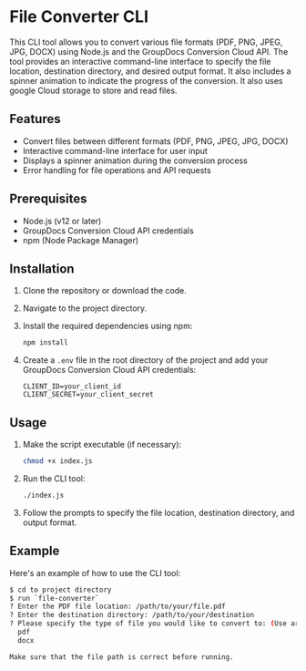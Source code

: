 # File Converter CLI

This CLI tool allows you to convert various file formats (PDF, PNG, JPEG, JPG, DOCX) using Node.js and the GroupDocs Conversion Cloud API. The tool provides an interactive command-line interface to specify the file location, destination directory, and desired output format. It also includes a spinner animation to indicate the progress of the conversion. It also uses google Cloud storage to store and read files.

## Features

- Convert files between different formats (PDF, PNG, JPEG, JPG, DOCX)
- Interactive command-line interface for user input
- Displays a spinner animation during the conversion process
- Error handling for file operations and API requests

## Prerequisites

- Node.js (v12 or later)
- GroupDocs Conversion Cloud API credentials
- npm (Node Package Manager)

## Installation

1. Clone the repository or download the code.
2. Navigate to the project directory.
3. Install the required dependencies using npm:

    ```sh
    npm install
    ```

4. Create a `.env` file in the root directory of the project and add your GroupDocs Conversion Cloud API credentials:

    ```plaintext
    CLIENT_ID=your_client_id
    CLIENT_SECRET=your_client_secret
    ```

## Usage

1. Make the script executable (if necessary):

    ```sh
    chmod +x index.js
    ```

2. Run the CLI tool:

    ```sh
    ./index.js
    ```

3. Follow the prompts to specify the file location, destination directory, and output format.

## Example

Here's an example of how to use the CLI tool:

```sh
$ cd to project directory
$ run `file-converter`
? Enter the PDF file location: /path/to/your/file.pdf
? Enter the destination directory: /path/to/your/destination
? Please specify the type of file you would like to convert to: (Use arrow keys)
  pdf
  docx

Make sure that the file path is correct before running.
